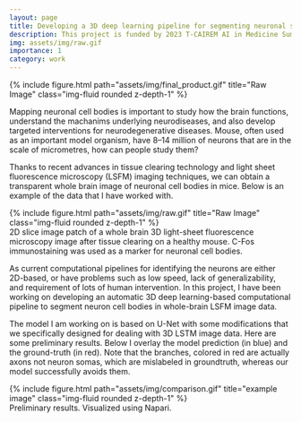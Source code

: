 ```yaml
---
layout: page
title: Developing a 3D deep learning pipeline for segmenting neuronal somas in whole-brain light sheet fluorescence microscopy rodent data. 
description: This project is funded by 2023 T-CAIREM AI in Medicine Summer Research Studentship Program and supervised by Prof. Maged Goubran.
img: assets/img/raw.gif
importance: 1
category: work
---
```


<div class="row">
    <div class="col-sm mt-3 mt-md-0">
        {% include figure.html path="assets/img/final_product.gif" title="Raw Image" class="img-fluid rounded z-depth-1" %}
    </div>
</div>

Mapping neuronal cell bodies is important to study how the brain functions, understand the machanims underlying neurodiseases, and also develop targeted interventions for neurodegenerative diseases. Mouse, often used as an important model organism, have 8–14 million of neurons that are in the scale of micrometres, how can people study them?

Thanks to recent advances in tissue clearing technology and light sheet fluorescence microscopy (LSFM) imaging techniques, we can obtain a transparent whole brain image of neuronal cell bodies in mice. Below is an example of the data that I have worked with.

<div class="row">
    <div class="col-sm mt-3 mt-md-0">
        {% include figure.html path="assets/img/raw.gif" title="Raw Image" class="img-fluid rounded z-depth-1" %}
    </div>
</div>
<div class="caption">
    2D slice image patch of a whole brain 3D light-sheet fluorescence microscopy image after tissue clearing on a healthy mouse. C-Fos immunostaining was used as a marker for neuronal cell bodies.
</div>

As current computational pipelines for identifying the neurons are either 2D-based, or have problems such as low speed, lack of generalizability, and requirement of lots of human intervention.
In this project, I have been working on developing an automatic 3D deep learning-based computational pipeline to segment neuron cell bodies in whole-brain LSFM image data.

The model I am working on is based on U-Net with some modifications that we specifically designed for dealing with 3D LSTM image data. Here are some preliminary results. Below I overlay the model prediction (in blue) and the ground-truth (in red). Note that the branches, colored in red are actually axons not neuron somas, which are mislabeled in groundtruth, whereas our model successfully avoids them. 

<div class="row">
    <div class="col-sm mt-3 mt-md-0">
        {% include figure.html path="assets/img/comparison.gif" title="example image" class="img-fluid rounded z-depth-1" %}
    </div>
</div>
<div class="caption">
    Preliminary results. Visualized using Napari.
</div>

